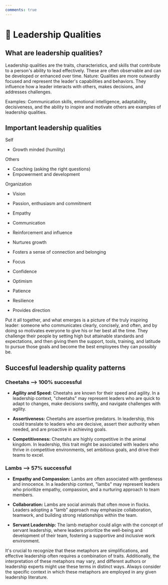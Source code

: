 ```yaml
---
comments: true
---
```

# 🦄 Leadership Qualities

## What are leadership qualities?

Leadership qualities are the traits, characteristics, and skills that contribute to a person's ability to lead effectively. These are often observable and can be developed or enhanced over time.
Nature: Qualities are more outwardly focused and represent the leader's capabilities and behaviors. They influence how a leader interacts with others, makes decisions, and addresses challenges.

Examples: Communication skills, emotional intelligence, adaptability, decisiveness, and the ability to inspire and motivate others are examples of leadership qualities.

## Important leadership qualities

Self
* Growth minded (humility)

Others
* Coaching (asking the right questions)
* Empowerment and development

Organization
* Vision
* Passion, enthusiasm and commitment

* Empathy
* Communication
* Reinforcement and influence
* Nurtures growth
* Fosters a sense of connection and belonging
* Focus
* Confidence
* Optimism
* Patience
* Resilience
* Provides direction

Put it all together, and what emerges is a picture of the truly inspiring leader: someone who communicates clearly, concisely, and often, and by doing so motivates everyone to give his or her best all the time. They challenge their people by setting high but attainable standards and expectations, and then giving them the support, tools, training, and latitude to pursue those goals and become the best employees they can possibly be.

## Succesful leadership quality patterns

### Cheetahs --> 100% successful

* **Agility and Speed:** Cheetahs are known for their speed and agility. In a leadership context, "cheetahs" may represent leaders who are quick to adapt to changes, make decisions swiftly, and navigate challenges with agility.

* **Assertiveness:** Cheetahs are assertive predators. In leadership, this could translate to leaders who are decisive, assert their authority when needed, and are proactive in achieving goals.

* **Competitiveness:** Cheetahs are highly competitive in the animal kingdom. In leadership, this trait might be associated with leaders who thrive in competitive environments, set ambitious goals, and drive their teams to excel.

### Lambs  --> 57% successful

* **Empathy and Compassion:** Lambs are often associated with gentleness and innocence. In a leadership context, "lambs" may represent leaders who prioritize empathy, compassion, and a nurturing approach to team members.

* **Collaboration:** Lambs are social animals that often move in flocks. Leaders adopting a "lamb" approach may emphasize collaboration, teamwork, and building strong relationships within the team.

* **Servant Leadership:** The lamb metaphor could align with the concept of servant leadership, where leaders prioritize the well-being and development of their team, fostering a supportive and inclusive work environment.

It's crucial to recognize that these metaphors are simplifications, and effective leadership often requires a combination of traits. Additionally, the interpretation of these metaphors may vary, and different authors or leadership experts might use these terms in distinct ways. Always consider the specific context in which these metaphors are employed in any given leadership literature.
